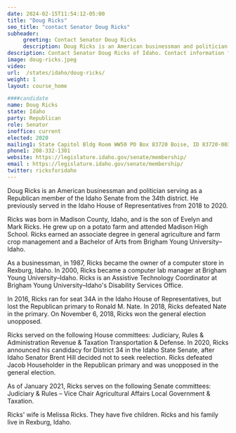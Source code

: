 ```yaml
---
date: 2024-02-15T11:54:12-05:00
title: "Doug Ricks"
seo_title: "contact Senator Doug Ricks"
subheader:
     greeting: Contact Senator Doug Ricks
     description: Doug Ricks is an American businessman and politician serving as a Republican member of the Idaho Senate from the 34th district. He previously served in the Idaho House of Representatives from 2018 to 2020.
description: Contact Senator Doug Ricks of Idaho. Contact information for Doug Ricks includes email address, phone number, and mailing address.
image: doug-ricks.jpeg
video:
url:  /states/idaho/doug-ricks/
weight: 1
layout: course_home

####candidate
name: Doug Ricks
state: Idaho
party: Republican
role: Senator
inoffice: current
elected: 2020
mailing1: State Capitol Bldg Room WW50 PO Box 83720 Boise, ID 83720-0038
phone1: 208-332-1301
website: https://legislature.idaho.gov/senate/membership/
email : https://legislature.idaho.gov/senate/membership/
twitter: ricksforidaho
---
```


Doug Ricks is an American businessman and politician serving as a Republican member of the Idaho Senate from the 34th district. He previously served in the Idaho House of Representatives from 2018 to 2020.

Ricks was born in Madison County, Idaho, and is the son of Evelyn and Mark Ricks. He grew up on a potato farm and attended Madison High School. Ricks earned an associate degree in general agriculture and farm crop management and a Bachelor of Arts from Brigham Young University–Idaho.

As a businessman, in 1987, Ricks became the owner of a computer store in Rexburg, Idaho. In 2000, Ricks became a computer lab manager at Brigham Young University–Idaho. Ricks is an Assistive Technology Coordinator at Brigham Young University–Idaho's Disability Services Office.

In 2016, Ricks ran for seat 34A in the Idaho House of Representatives, but lost the Republican primary to Ronald M. Nate. In 2018, Ricks defeated Nate in the primary. On November 6, 2018, Ricks won the general election unopposed.

Ricks served on the following House committees: Judiciary, Rules & Administration Revenue & Taxation Transportation & Defense. In 2020, Ricks announced his candidacy for District 34 in the Idaho State Senate, after Idaho Senator Brent Hill decided not to seek reelection. Ricks defeated Jacob Householder in the Republican primary and was unopposed in the general election.

As of January 2021, Ricks serves on the following Senate committees: Judiciary & Rules – Vice Chair Agricultural Affairs Local Government & Taxation.

Ricks' wife is Melissa Ricks. They have five children. Ricks and his family live in Rexburg, Idaho.

